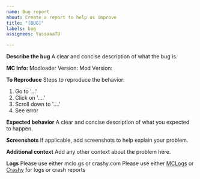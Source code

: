```yaml
---
name: Bug report
about: Create a report to help us improve
title: "[BUG]"
labels: bug
assignees: YassaaaTU

---
```


**Describe the bug**
A clear and concise description of what the bug is.

**MC Info:**
Modloader Version: 
Mod Version:

**To Reproduce**
Steps to reproduce the behavior:
1. Go to '...'
2. Click on '....'
3. Scroll down to '....'
4. See error

**Expected behavior**
A clear and concise description of what you expected to happen.

**Screenshots**
If applicable, add screenshots to help explain your problem.

**Additional context**
Add any other context about the problem here.

**Logs**
Please use either mclo.gs or crashy.com
Please use either [MCLogs](https://mclo.gs/) or [Crashy](http://crashy.net/) for logs or crash reports
